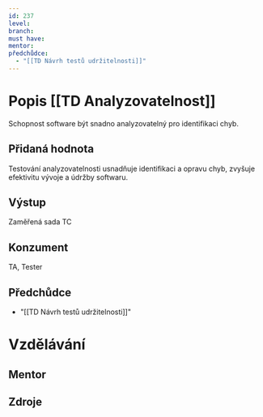 ```yaml
---
id: 237
level: 
branch: 
must have: 
mentor: 
předchůdce: 
  - "[[TD Návrh testů udržitelnosti]]"
---
```



# Popis [[TD Analyzovatelnost]]
Schopnost software být snadno analyzovatelný pro identifikaci chyb.

## Přidaná hodnota
Testování analyzovatelnosti usnadňuje identifikaci a opravu chyb, zvyšuje efektivitu vývoje a údržby softwaru.

## Výstup
Zaměřená sada TC

## Konzument
TA, Tester

## Předchůdce

  - "[[TD Návrh testů udržitelnosti]]"

# Vzdělávání


## Mentor


## Zdroje